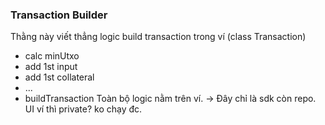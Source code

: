 ### Transaction Builder
Thằng này viết thẳng logic build transaction trong ví (class Transaction)
- calc minUtxo
- add 1st input
- add 1st collateral
- ...
- buildTransaction
Toàn bộ logic nằm trên ví.
-> Đây chỉ là sdk còn repo. UI ví thì private? ko chạy đc.